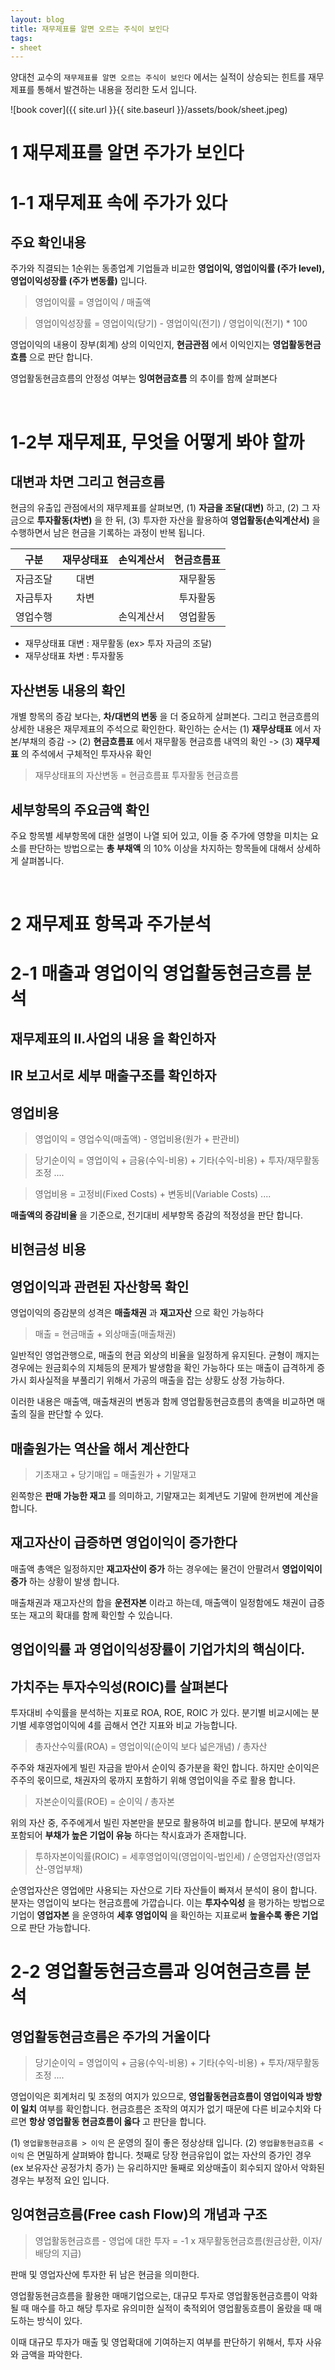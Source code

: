 ```yaml
---
layout: blog
title: 재무제표를 알면 오르는 주식이 보인다
tags:
- sheet
---
```


양대천 교수의 `재무제표를 알면 오르는 주식이 보인다` 에서는 실적이 상승되는 힌트를 재무제표를 통해서 발견하는 내용을 정리한 도서 입니다.

![book cover]({{ site.url }}{{ site.baseurl }}/assets/book/sheet.jpeg)


# 1 재무제표를 알면 주가가 보인다

# 1-1 재무제표 속에 주가가 있다

## 주요 확인내용

주가와 직결되는 1순위는 동종업계 기업들과 비교한 **영업이익, 영업이익률 (주가 level), 영업이익성장률 (주가 변동률)** 입니다.

> 영업이익률 = 영업이익 / 매출액

> 영업이익성장률 = 영업이익(당기) - 영업이익(전기) / 영업이익(전기) * 100

영업이익의 내용이 장부(회계) 상의 이익인지, **현금관점** 에서 이익인지는 **영업활동현금흐름** 으로 판단 합니다.

영업활동현금흐름의 안정성 여부는 **잉여현금흐름** 의 추이를 함께 살펴본다

<br/>

# 1-2부 재무제표, 무엇을 어떻게 봐야 할까

## 대변과 차면 그리고 현금흐름

현금의 유출입 관점에서의 재무제표를 살펴보면, (1) **자금을 조달(대변)** 하고, (2) 그 자금으로 **투자활동(차변)** 을 한 뒤, (3) 투자한 자산을 활용하여 **영업활동(손익계산서)** 을 수행하면서 남은 현금을 기록하는 과정이 반복 됩니다.

| 구분   | 재무상태표 | 손익계산서 |현금흐름표 |
|:-----:|:--------:|:-------:|:-------:|
|자금조달 | 대변      |         | 재무활동  |
|자금투자 | 차변      |         | 투자활동  |
|영업수행 |          |손익계산서 | 영업활동  |

- 재무상태표 대변 : 재무활동 (ex> 투자 자금의 조달)
- 재무상태표 차변 : 투자활동


## 자산변동 내용의 확인

개별 항목의 증감 보다는, **차/대변의 변동** 을 더 중요하게 살펴본다. 그리고 현금흐름의 상세한 내용은 재무제표의 주석으로 확인한다. 확인하는 순서는 (1) **재무상태표** 에서 자본/부채의 증감 -> (2) **현금흐름표** 에서 재무활동 현금흐름 내역의 확인 -> (3) **재무제표** 의 주석에서 구체적인 투자사유 확인

> 재무상태표의 자산변동 = 현금흐름표 투자활동 현금흐름

## 세부항목의 주요금액 확인

주요 항목별 세부항목에 대한 설명이 나열 되어 있고, 이들 중 주가에 영향을 미치는 요소를 판단하는 방법으로는 **총 부채액** 의 10% 이상을 차지하는 항목들에 대해서 상세하게 살펴봅니다.

<br/>

# 2 재무제표 항목과 주가분석

# 2-1 매출과 영업이익 영업활동현금흐름 분석

## 재무제표의 II.사업의 내용 을 확인하자

## IR 보고서로 세부 매출구조를 확인하자

## 영업비용

> 영업이익 = 영업수익(매출액) - 영업비용(원가 + 판관비)

> 당기순이익 = 영업이익 + 금융(수익-비용) + 기타(수익-비용) + 투자/재무활동 조정 ....

> 영업비용 = 고정비(Fixed Costs) + 변동비(Variable Costs) ....

**매출액의 증감비율** 을 기준으로, 전기대비 세부항목 증감의 적정성을 판단 합니다.

## 비현금성 비용

## 영업이익과 관련된 자산항목 확인
영업이익의 증감분의 성격은 **매출채권** 과 **재고자산** 으로 확인 가능하다

> 매출 = 현금매출  + 외상매출(매출채권)

일반적인 영업관행으로,  매출의 현금 외상의 비율을 일정하게 유지된다. 균형이 깨지는 경우에는 원금회수의 지체등의 문제가 발생함을 확인 가능하다
또는 매출이 급격하게 증가시 회사실적을 부풀리기 위해서 가공의 매출을 잡는 상황도 상정 가능하다.

이러한 내용은 매출액, 매출채권의 변동과 함께 영업활동현금흐름의 총액을 비교하면 매출의 질을 판단할 수 있다.

## 매출원가는 역산을 해서 계산한다

> 기초재고 + 당기매입 = 매출원가 + 기말재고

왼쪽항은 **판매 가능한 재고** 를 의미하고, 기말재고는 회계년도 기말에 한꺼번에 계산을 합니다.

## 재고자산이 급증하면 영업이익이 증가한다
매출액 총액은 일정하지만 **재고자산이 증가** 하는 경우에는 물건이 안팔려서 **영업이익이 증가** 하는 상황이 발생 합니다.

매출채권과 재고자산의 합을 **운전자본** 이라고 하는데, 매출액이 일정함에도 채권이 급증 또는 재고의 확대를 함께 확인할 수 있습니다.

## 영업이익률 과 영업이익성장률이 기업가치의 핵심이다.

## 가치주는 투자수익성(ROIC)를 살펴본다

투자대비 수익률을 분석하는 지표로 ROA, ROE, ROIC 가 있다. 분기별 비교시에는 분기별 세후영업이익에 4를 곱해서 연간 지표와 비교 가능합니다.

> 총자산수익률(ROA) = 영업이익(순이익 보다 넓은개념) / 총자산

주주와 채권자에게 빌린 자금을 받아서 순이익 증가분을 확인 합니다. 하지만 순이익은 주주의 몫이므로, 채권자의 몫까지 포함하기 위해 영업이익을 주로 활용 합니다.

> 자본순이익률(ROE) = 순이익 / 총자본

위의 자산 중, 주주에게서 빌린 자본만을 분모로 활용하여 비교를 합니다. 분모에 부채가 포함되어 **부채가 높은 기업이 유능** 하다는 착시효과가 존재합니다.

> 투하자본이익률(ROIC) = 세후영업이익(영업이익-법인세) / 순영업자산(영업자산-영업부채)

순영업자산은 영업에만 사용되는 자산으로 기타 자산들이 빠져서 분석이 용이 합니다. 분자는 영업이익 보다는 현금흐름에 가깝습니다. 이는 **투자수익성** 을 평가하는 방법으로 기업이 **영업자본** 을 운영하여 **세후 영업이익** 을 확인하는 지표로써 **높을수록 좋은 기업** 으로 판단 가능합니다.

# 2-2 영업활동현금흐름과 잉여현금흐름 분석

## 영업활동현금흐름은 주가의 거울이다

> 당기순이익 = 영업이익 + 금융(수익-비용) + 기타(수익-비용) + 투자/재무활동 조정 ....

영업이익은 회계처리 및 조정의 여지가 있으므로, **영업활동현금흐름이 영업이익과 방향이 일치** 여부를 확인합니다. 현금흐름은 조작의 여지가 없기 때문에 다른 비교수치와 다르면 **항상 영업활동 현금흐름이 옳다** 고 판단을 합니다.

(1) `영업활동현금흐름 > 이익` 은 운영의 질이 좋은 정상상태 입니다. (2) `영업활동현금흐름 < 이익` 은 면밀하게 살펴봐야 합니다. 첫째로 당장 현금유입이 없는 자산의 증가인 경우 (ex 보유자산 공정가치 증가) 는 유리하지만 둘째로 외상매출이 회수되지 않아서 악화된 경우는 부정적 요인 입니다.

## 잉여현금흐름(Free cash Flow)의 개념과 구조

> 영업활동현금흐름 - 영업에 대한 투자 = -1 x 재무활동현금흐름(원금상환, 이자/ 배당의 지급)

판매 및 영업자산에 투자한 뒤 남은 현금을 의미한다.

영업활동현금흐름을 활용한 매매기업으로는, 대규모 투자로 영업활동현금흐름이 악화될 때 매수를 하고 해당 투자로 유의미한 실적이 축적외어 영업활동흐름이 올랐을 때 매도하는 방식이 있다.

이때 대규모 투자가 매출 및 영업확대에 기여하는지 여부를 판단하기 위해서, 투자 사유와 금액을 파악한다.